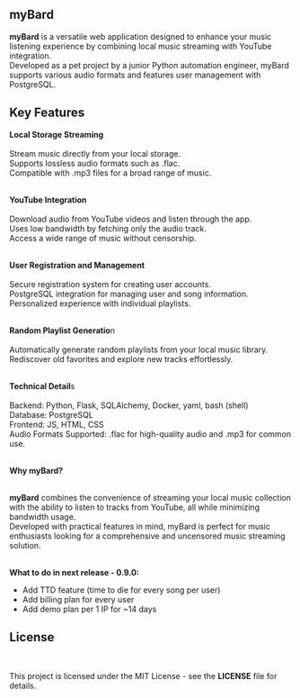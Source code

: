 ## myBard

**myBard** is a versatile web application designed to enhance your music listening experience by combining local music streaming with YouTube integration. <br>
Developed as a pet project by a junior Python automation engineer, myBard supports various audio formats and features user management with PostgreSQL.<br>

## **Key Features**

**Local Storage Streaming**<br>
<br>
Stream music directly from your local storage.<br>
Supports lossless audio formats such as .flac.<br>
Compatible with .mp3 files for a broad range of music.<br>
<br>

**YouTube Integration**<br>
<br>
Download audio from YouTube videos and listen through the app.<br>
Uses low bandwidth by fetching only the audio track.<br>
Access a wide range of music without censorship.<br>
<br>

**User Registration and Management**<br>
<br>
Secure registration system for creating user accounts.<br>
PostgreSQL integration for managing user and song information.<br>
Personalized experience with individual playlists.<br>
<br>

**Random Playlist Generatio**n<br>
<br>
Automatically generate random playlists from your local music library.<br>
Rediscover old favorites and explore new tracks effortlessly.<br>
<br>

**Technical Detail**s<br>
<br>
Backend: Python, Flask, SQLAlchemy, Docker, yaml, bash (shell)<br>
Database: PostgreSQL<br>
Frontend: JS, HTML, CSS<br>
Audio Formats Supported: .flac for high-quality audio and .mp3 for common use.<br>
<br>

**Why myBard?**<br>
<br>

**myBard** combines the convenience of streaming your local music collection with the ability to listen to tracks from YouTube, all while minimizing bandwidth usage. <br>
Developed with practical features in mind, myBard is perfect for music enthusiasts looking for a comprehensive and uncensored music streaming solution.<br>
<br>

**What to do in next release - 0.9.0:**<br>
- Add TTD feature (time to die for every song per user)<br>
- Add billing plan for every user<br>
- Add demo plan per 1 IP for ~14 days<br>

## License<br>
<br>

This project is licensed under the MIT License - see the **LICENSE** file for details.